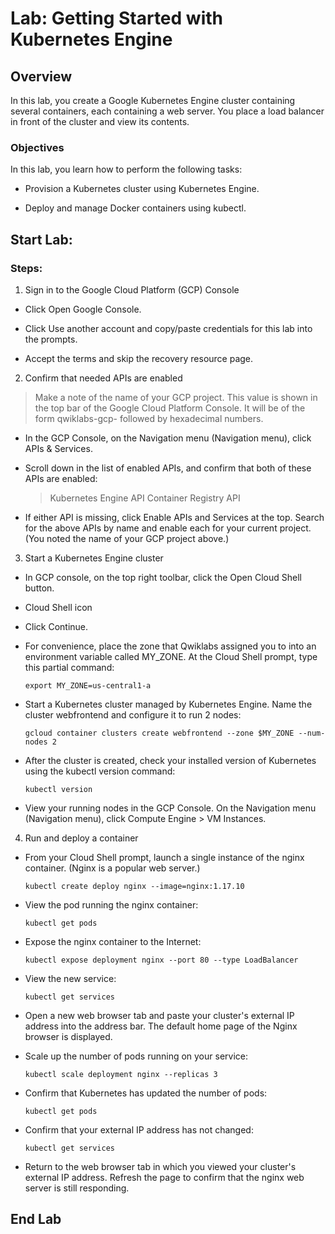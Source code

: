 # Lab: Getting Started with Kubernetes Engine

## Overview
In this lab, you create a Google Kubernetes Engine cluster containing several containers, each containing a web server. You place a load balancer in front of the cluster and view its contents.

### Objectives
In this lab, you learn how to perform the following tasks:

 - Provision a Kubernetes cluster using Kubernetes Engine.

 - Deploy and manage Docker containers using kubectl.

## Start Lab: 

### Steps:

1. Sign in to the Google Cloud Platform (GCP) Console

 - Click Open Google Console.

 - Click Use another account and copy/paste credentials for this lab into the prompts.

 - Accept the terms and skip the recovery resource page.


2. Confirm that needed APIs are enabled

  > Make a note of the name of your GCP project. This value is shown in the top bar of the Google Cloud Platform Console. It will be of the form qwiklabs-gcp- followed by hexadecimal numbers.

 - In the GCP Console, on the Navigation menu (Navigation menu), click APIs & Services.

 - Scroll down in the list of enabled APIs, and confirm that both of these APIs are enabled:

    > Kubernetes Engine API
    > Container Registry API

 - If either API is missing, click Enable APIs and Services at the top. Search for the above APIs by name and enable each for your current project. (You noted the name of your GCP project above.)

3. Start a Kubernetes Engine cluster

 - In GCP console, on the top right toolbar, click the Open Cloud Shell button.

 - Cloud Shell icon

 - Click Continue. 

 - For convenience, place the zone that Qwiklabs assigned you to into an environment variable called MY_ZONE. At the Cloud Shell prompt, type this partial command:

    `export MY_ZONE=us-central1-a`

 - Start a Kubernetes cluster managed by Kubernetes Engine. Name the cluster webfrontend and configure it to run 2 nodes:

    `gcloud container clusters create webfrontend --zone $MY_ZONE --num-nodes 2`


 - After the cluster is created, check your installed version of Kubernetes using the kubectl version command:

    `kubectl version`

 - View your running nodes in the GCP Console. On the Navigation menu (Navigation menu), click Compute Engine > VM Instances.


4. Run and deploy a container

 - From your Cloud Shell prompt, launch a single instance of the nginx container. (Nginx is a popular web server.)

    `kubectl create deploy nginx --image=nginx:1.17.10`

 - View the pod running the nginx container:

    `kubectl get pods`

 - Expose the nginx container to the Internet:

    `kubectl expose deployment nginx --port 80 --type LoadBalancer`

 - View the new service:

    `kubectl get services`

 - Open a new web browser tab and paste your cluster's external IP address into the address bar. The default home page of the Nginx browser is displayed.

 - Scale up the number of pods running on your service:

    `kubectl scale deployment nginx --replicas 3`

 - Confirm that Kubernetes has updated the number of pods:

    `kubectl get pods`

 - Confirm that your external IP address has not changed:

    `kubectl get services`

 - Return to the web browser tab in which you viewed your cluster's external IP address. Refresh the page to confirm that the nginx web server is still responding.

 ## End Lab

